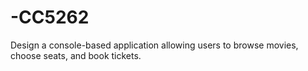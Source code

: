# -CC5262
Design a console-based application allowing users to browse movies, choose seats, and book tickets.
